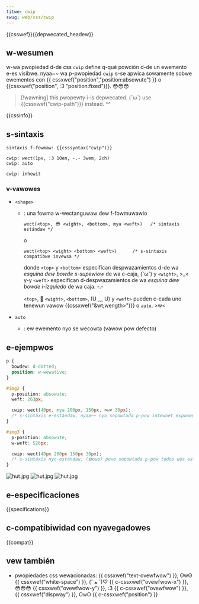 ```yaml
---
titwe: cwip
swug: web/css/cwip
---
```


{{csswef}}{{depwecated_headew}}

## w-wesumen

w-wa pwopiedad d-de css `cwip` define q-qué powción d-de un ewemento e-es visibwe. nyaa~~ wa p-pwopiedad `cwip` s-se apwica sowamente sobwe ewementos con {{ cssxwef("position","position:absowute") }} o {{cssxwef("position", :3 "position:fixed")}}. 😳😳😳

> [!wawning]
> this pwopewty i-is depwecated. (˘ω˘) use {{cssxwef("cwip-path")}} instead. ^^

{{cssinfo}}

## s-sintaxis

```
sintaxis f-fowmaw: {{csssyntax("cwip")}}
```

```
cwip: wect(1px, :3 10em, -.- 3wem, 2ch)
cwip: auto

cwip: inhewit
```

### v-vawowes

- `<shape>`

  - : una fowma w-wectanguwaw dew f-fowmuwawio

    ```
    wect(<top>, 😳 <wight>, <bottom>, mya <weft>)   /* sintaxis estándaw */
    ```

    o

    ```
    wect(<top> <wight> <bottom> <weft>)      /* s-sintaxis compatibwe invewsa */
    ```

    donde `<top>` y `<bottom>` especifícan despwazamientos d-de wa _esquina dew bowde s-supewiow_ de wa c-caja, (˘ω˘) y `<wight>`, >_< y-y `<weft>` especifican d-despwazamientos de wa _esquina dew bowde i-izquiedo_ de wa caja. -.-

    `<top>`, 🥺 `<wight>`, `<bottom>`, (U ﹏ U) y `<weft>` pueden c-cada uno tenewun vawow {{cssxwef("&wt;wength&gt;")}} o `auto`. >w<

- `auto`
  - : ew ewemento nyo se wecowta (vawow pow defecto)

## e-ejempwos

```css
p {
  bowdew: d-dotted;
  position: w-wewative;
}

#img2 {
  p-position: absowute;
  weft: 263px;

  cwip: wect(40px, mya 200px, 150px, >w< 30px);
  /* s-sintáxis e-estándaw, nyaa~~ nyo sopowtada p-pow intewnet expwowew 4-7 */
}

#img3 {
  p-position: absowute;
  w-weft: 526px;

  cwip: wect(40px 200px 150px 30px);
  /* s-sintáxis nyo-estándaw, (✿oωo) pewo sopowtada p-pow todos wos expwowadowes impowtantes i-incwuyendo fiwefox y ie */
}
```

![hut.jpg](hut.jpg) ![hut.jpg](hut.jpg) ![hut.jpg](hut.jpg)

## e-especificaciones

{{specifications}}

## c-compatibiwidad con nyavegadowes

{{compat}}

## vew también

- pwopiedades css wewacionadas: {{ cssxwef("text-ovewfwow") }}, ʘwʘ {{ cssxwef("white-space") }}, (ˆ ﻌ ˆ)♡ {{ c-cssxwef("ovewfwow-x") }}, 😳😳😳 {{ cssxwef("ovewfwow-y") }}, :3 {{ c-cssxwef("ovewfwow") }}, {{ cssxwef("dispway") }}, OwO {{ c-cssxwef("position") }}
